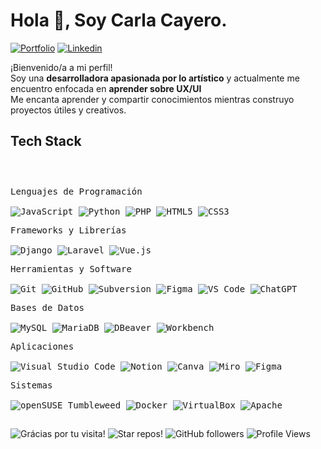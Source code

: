 <h1>Hola 👋, Soy Carla Cayero.</h1>

<!-- Header Links -->

[![Portfolio](https://img.shields.io/badge/-Portfolio-red?style=flat&logo=appveyor&logoColor=white)](https://carlarte.github.io/portfolio/)
[![Linkedin](https://img.shields.io/badge/-LinkedIn-blue?style=flat&logo=Linkedin&logoColor=white)](https://www.linkedin.com/in/carlacayerohernandez/)

<!-- Short Bio -->
<p>
  ¡Bienvenido/a a mi perfil! <br>
  Soy una <b>desarrolladora apasionada por lo artístico</b> y actualmente me encuentro enfocada en <b>aprender sobre UX/UI</b><br>
  Me encanta aprender y compartir conocimientos mientras construyo proyectos útiles y creativos.
</p>

<!-- Tech Stack -->
<h2>Tech Stack</h2>

<div>
	<p style="display: inline-block;">
	<p>
    <kbd>
      <kbd>Lenguajes de Programación</kbd><br><br>
      <img alt="JavaScript" src="https://img.shields.io/badge/JavaScript-05122A?style=flat&logo=javascript&logoColor=white">
      <img alt="Python" src="https://img.shields.io/badge/Python-05122A?style=flat&logo=python&logoColor=white">
      <img alt="PHP" src="https://img.shields.io/badge/PHP-05122A?style=flat&logo=php&logoColor=white">
      <img alt="HTML5" src="https://img.shields.io/badge/HTML5-05122A?style=flat&logo=html5&logoColor=white">
      <img alt="CSS3" src="https://img.shields.io/badge/CSS3-05122A?style=flat&logo=css3&logoColor=white">
    </kbd>
  </p>
	<p>
    <kbd>
      <kbd>Frameworks y Librerías</kbd><br><br>
      <img alt="Django" src="https://img.shields.io/badge/Django-05122A?style=flat&logo=django&logoColor=white">
      <img alt="Laravel" src="https://img.shields.io/badge/Laravel-05122A?style=flat&logo=laravel&logoColor=white">
      <img alt="Vue.js" src="https://img.shields.io/badge/Vue.js-05122A?style=flat&logo=vue.js&logoColor=white">
    </kbd>
  </p>
   <p>
    <kbd>
      <kbd>Herramientas y Software</kbd><br><br>
      <img alt="Git" src="https://img.shields.io/badge/Git-05122A?style=flat&logo=git">
      <img alt="GitHub" src="https://img.shields.io/badge/GitHub-05122A?style=flat&logo=github">
      <img alt="Subversion" src="https://img.shields.io/badge/Subversion-05122A?style=flat&logo=subversion&logoColor=white">
      <img alt="Figma" src="https://img.shields.io/badge/Figma-05122A?style=flat&logo=figma">
      <img alt="VS Code" src="https://img.shields.io/badge/VS%20Code-05122A?style=flat&logo=visualstudiocode">
	<img alt="ChatGPT" src="https://img.shields.io/badge/OpenAI-flat?style=flat&logo=openai&logoColor=white&labelColor=%23061227&color=%23061227">
    </kbd>
  </p>
	<p>
    <kbd>
      <kbd>Bases de Datos</kbd><br><br>
      <img alt="MySQL" src="https://img.shields.io/badge/MySQL-05122A?style=flat&logo=mysql&logoColor=white">
      <img alt="MariaDB" src="https://img.shields.io/badge/MariaDB-05122A?style=flat&logo=mariadb&logoColor=white">
      <img alt="DBeaver" src="https://img.shields.io/badge/DBeaver-05122A?style=flat&logo=data&logoColor=white">
      <img alt="Workbench" src="https://img.shields.io/badge/MySQL%20Workbench-05122A?style=flat&logo=mysql&logoColor=white">
    </kbd>
  </p>
		<p>
		<kbd>
			<kbd>Aplicaciones</kbd>
			<br>
			<br>
			<img alt="Visual Studio Code" src="https://img.shields.io/badge/Visual%20Studio%20Code-05122A?style=flat&logo=vscodium">
			<img alt="Notion" src="https://img.shields.io/badge/Notion-05122A?style=flat&logo=Notion">
			<img alt="Canva" src="https://img.shields.io/badge/Canva-05122A?style=flat&logo=Canva">
			<img alt="Miro" src="https://img.shields.io/badge/Miro-flat?style=flat&logo=miro&logoColor=white&labelColor=%23061227&color=%23061227">
			<img alt="Figma" src="https://img.shields.io/badge/Figma-flat?style=flat&logo=figma&labelColor=%23061227&color=%23061227">
		</kbd>
	</p>
	</p>
		<p>
		<kbd>
			<kbd>Sistemas</kbd>
			<br>
			<br>
			<img alt="openSUSE Tumbleweed" src="https://img.shields.io/badge/openSUSE%20Tumbleweed-05122A?style=flat&logo=opensuse&logoColor=white">
			<img alt="Docker" src="https://img.shields.io/badge/Docker-flat?style=flat&logo=docker&logoColor=white&labelColor=%23061227&color=%23061227">
			<img alt="VirtualBox" src="https://img.shields.io/badge/VirtualBox-flat?style=flat&logo=virtualbox&labelColor=%23061227&color=%23061227">
			<img alt="Apache" src="https://img.shields.io/badge/Apache-flat?style=flat&logo=apache&labelColor=%23061227&color=%23061227">
		</kbd>
	</p>
    </p>
</div>

<h2></h2>

<!-- Footer -->

![Grácias por tu visita!](https://img.shields.io/badge/Thanks%20for%20visiting!-05122A)
![Star repos!](https://img.shields.io/badge/⭐%20Star%20repos%20you%20like-05122A)
![GitHub followers](https://img.shields.io/github/followers/carlarte?style=flat&logo=github&color=05122A)
![Profile Views](https://komarev.com/ghpvc/?username=carlarte&style=flat&color=05122A)
